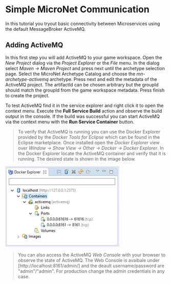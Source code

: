 # Simple MicroNet Communication

In this tutorial you tryout basic connectivity between Microservices using the default MessageBroker ActiveMQ.

## Adding ActiveMQ

In this first step you will add ActiveMQ to your game workspace. Open the *New Project* dialog via the *Project Explorer* or the *File* menu. In the dialog select *Maven -> Maven Project* and press next until the archetype selection page. Select the MicroNet Archetype Catalog and choose the *mn-archetype-activemq* archetype. Press next and edit the metadata of the ActiveMQ project. The artifactId can be chosen arbitrary but the groupId should match the groupId from the game workspace metadata. Press finish to create the project.

To test ActiveMQ find it in the service explorer and right click it to open the context menu. Execute the **Full Service Build** action and observe the build output in the console. If the build was successful you can start ActiveMQ via the context menu with the **Run Service Container** button.

> To verify that ActiveMQ is running you can use the Docker Explorer provided by the *Docker Tools for Eclipse* which can be found in the Eclipse marketplace. Once installed open the *Docker Explorer* view over *Window -> Show View -> Other -> Docker -> Docker Explorer*. In the Docker Explorer locate the ActiveMQ container and verify that it is running. The desired state is shown in the image below.

![docker-explorer](DockerExplorer.PNG "Docker Explorer from the Docker Tools for Eclipse")

> You can also access the ActiveMQ *Web Console* with your browser to observe the state of ActiveMQ. The Web Console is avaibale under [http://localhost:8161/admin/] and the deault username/password are "admin"/"admin". For production change the admin credentials in any case.
